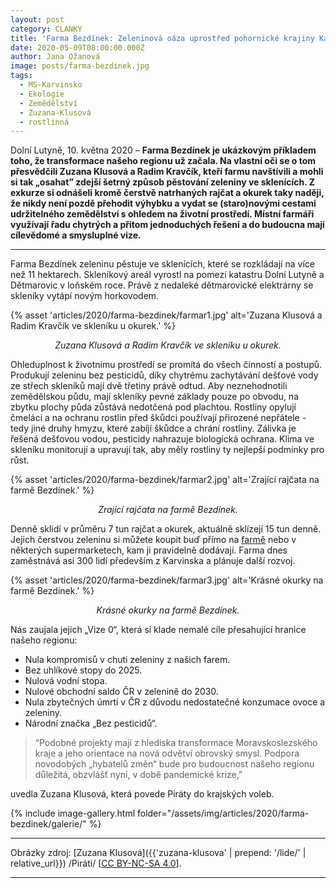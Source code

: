 ```yaml
---
layout: post
category: CLANKY
title: 'Farma Bezdínek: Zeleninová oáza uprostřed pohornické krajiny Karvinska'
date: 2020-05-09T08:00:00.000Z
author: Jana Ožanová
image: posts/farma-bezdinek.jpg
tags:
  - MS-Karvinsko
  - Ekologie
  - Zemědělství
  - Zuzana-Klusová
  - rostlinná
---
```


Dolní Lutyně, 10. května 2020 – **Farma Bezdínek je ukázkovým příkladem toho, že transformace našeho regionu už začala. Na vlastní oči se o tom přesvědčili Zuzana Klusová a Radim Kravčík, kteří farmu navštívili a mohli si tak „osahat” zdejší šetrný způsob pěstování zeleniny ve sklenících. Z exkurze si odnášeli kromě čerstvě natrhaných rajčat a okurek taky naději, že nikdy není pozdě přehodit výhybku a vydat se (staro)novými cestami udržitelného zemědělství s ohledem na životní prostředí. Místní farmáři využívají řadu chytrých a přitom jednoduchých řešení a do budoucna mají cílevědomé a smysluplné vize.**

<hr />

Farma Bezdínek zeleninu pěstuje ve sklenících, které se rozkládají na více než 11 hektarech. Skleníkový areál vyrostl na pomezí katastru Dolní Lutyně a Dětmarovic v loňském roce. Právě z nedaleké dětmarovické elektrárny se skleníky vytápí novým horkovodem.

{% asset 'articles/2020/farma-bezdinek/farmar1.jpg' alt='Zuzana Klusová a Radim Kravčík ve skleníku u okurek.' %}

<p style="text-align: center"><i>Zuzana Klusová a Radim Kravčík ve skleníku u okurek.</i></p>

Ohleduplnost k životnímu prostředí se promítá do všech činností a postupů. Produkují zeleninu bez pesticidů, díky chytrému zachytávání dešťové vody ze střech skleníků mají dvě třetiny právě odtud. Aby neznehodnotili zemědělskou půdu, mají skleníky pevné základy pouze po obvodu, na zbytku plochy půda zůstává nedotčená pod plachtou. Rostliny opylují čmeláci a na ochranu rostlin před škůdci používají přirozené nepřátele - tedy jiné druhy hmyzu, které zabíjí škůdce a chrání rostliny. Zálivka je řešená dešťovou vodou, pesticidy nahrazuje biologická ochrana. Klima ve skleníku monitorují a upravují tak, aby měly rostliny ty nejlepší podmínky pro růst.

{% asset 'articles/2020/farma-bezdinek/farmar2.jpg' alt='Zrající rajčata na farmě Bezdínek.' %}

<p style="text-align: center"><i>Zrající rajčata na farmě Bezdínek.</i></p>

Denně sklidí v průměru 7 tun rajčat a okurek, aktuálně sklízejí 15 tun denně. Jejich čerstvou zeleninu si můžete koupit buď přímo na [farmě](https://www.farmabezdinek.cz/kde-koupit/) nebo v některých supermarketech, kam ji pravidelně dodávají. Farma dnes zaměstnává asi 300 lidí především z Karvinska a plánuje další rozvoj.

{% asset 'articles/2020/farma-bezdinek/farmar3.jpg' alt='Krásné okurky na farmě Bezdínek.' %}

<p style="text-align: center"><i>Krásné okurky na farmě Bezdínek.</i></p>

Nás zaujala jejich „Vize 0“, která si klade nemalé cíle přesahující hranice našeho regionu:

- Nula kompromisů v chuti zeleniny z našich farem.
- Bez uhlíkové stopy do 2025.
- Nulová vodní stopa.
- Nulové obchodní saldo ČR v zelenině do 2030.
- Nula zbytečných úmrtí v ČR z důvodu nedostatečné konzumace ovoce a zeleniny.
- Národní značka „Bez pesticidů“.

> “Podobné projekty mají z hlediska transformace Moravskoslezského kraje a jeho orientace na nová odvětví obrovský smysl. Podpora novodobých „hybatelů změn“ bude pro budoucnost našeho regionu důležitá, obzvlášť nyní, v době pandemické krize,”

uvedla Zuzana Klusová, která povede Piráty do krajských voleb.

{% include image-gallery.html folder="/assets/img/articles/2020/farma-bezdinek/galerie/" %}

---

Obrázky zdroj: [Zuzana Klusová]({{'zuzana-klusova' | prepend: '/lide/' | relative_url}}) /Piráti/ \[[CC BY-NC-SA 4.0](https://creativecommons.org/licenses/by-nc-sa/4.0/deed.cs)\].

- - -
